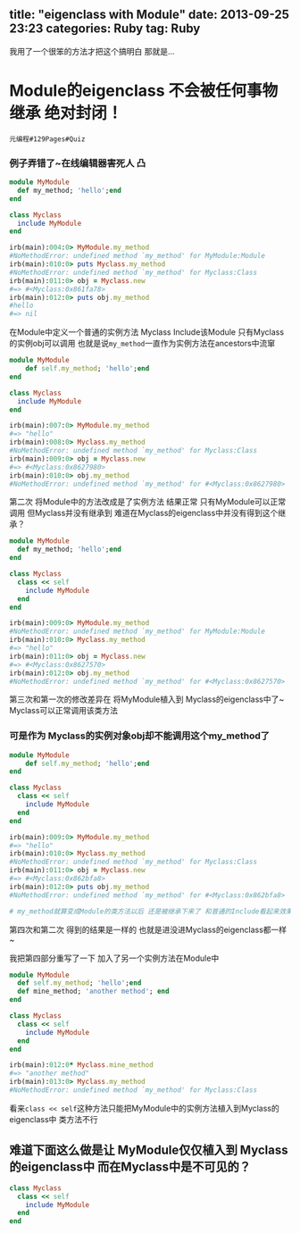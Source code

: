 title: "eigenclass with Module"
date: 2013-09-25 23:23
categories: Ruby
tag: Ruby
---

我用了一个很笨的方法才把这个搞明白 那就是... 

# Module的eigenclass 不会被任何事物继承  绝对封闭！

`元编程#129Pages#Quiz`

### 例子弄错了~在线编辑器害死人  凸

``` ruby 
module MyModule 
  def my_method; 'hello';end
end

class Myclass 
  include MyModule
end

irb(main):004:0> MyModule.my_method
#NoMethodError: undefined method `my_method' for MyModule:Module
irb(main):010:0> puts Myclass.my_method
#NoMethodError: undefined method `my_method' for Myclass:Class
irb(main):011:0> obj = Myclass.new
#=> #<Myclass:0x861fa78>
irb(main):012:0> puts obj.my_method
#hello
#=> nil
```

在Module中定义一个普通的实例方法 Myclass Include该Module 只有Myclass的实例obj可以调用
也就是说`my_method`一直作为实例方法在ancestors中流窜

<!-- more -->

``` ruby
module MyModule 
	def self.my_method; 'hello';end
end

class Myclass
  include MyModule
end

irb(main):007:0> MyModule.my_method
#=> "hello"
irb(main):008:0> Myclass.my_method
#NoMethodError: undefined method `my_method' for Myclass:Class
irb(main):009:0> obj = Myclass.new
#=> #<Myclass:0x8627980>
irb(main):010:0> obj.my_method
#NoMethodError: undefined method `my_method' for #<Myclass:0x8627980>
```

第二次  将Module中的方法改成是了实例方法  结果正常 只有MyModule可以正常调用  但Myclass并没有继承到
难道在Myclass的eigenclass中并没有得到这个继承？

``` ruby
module MyModule 
  def my_method; 'hello';end
end

class Myclass 
  class << self
	include MyModule
  end
end

irb(main):009:0> MyModule.my_method
#NoMethodError: undefined method `my_method' for MyModule:Module
irb(main):010:0> Myclass.my_method
#=> "hello"
irb(main):011:0> obj = Myclass.new
#=> #<Myclass:0x8627570>
irb(main):012:0> obj.my_method
#NoMethodError: undefined method `my_method' for #<Myclass:0x8627570>
```

第三次和第一次的修改差异在 将MyModule植入到 Myclass的eigenclass中了~ Myclass可以正常调用该类方法
### 可是作为 Myclass的实例对象obj却不能调用这个my_method了

``` ruby
module MyModule 
	def self.my_method; 'hello';end
end

class Myclass 
  class << self
	include MyModule
  end
end

irb(main):009:0> MyModule.my_method
#=> "hello"
irb(main):010:0> Myclass.my_method
#NoMethodError: undefined method `my_method' for Myclass:Class
irb(main):011:0> obj = Myclass.new
#=> #<Myclass:0x862bfa8>
irb(main):012:0> puts obj.my_method
#NoMethodError: undefined method `my_method' for #<Myclass:0x862bfa8>

# my_method就算变成Module的类方法以后 还是被继承下来了 和普通的Include看起来效果好像是一样的
```

第四次和第二次 得到的结果是一样的 也就是进没进Myclass的eigenclass都一样~ 

我把第四部分重写了一下 加入了另一个实例方法在Module中

``` ruby 
module MyModule
  def self.my_method; 'hello';end
  def mine_method; 'another method'; end
end

class Myclass
  class << self
    include MyModule
  end
end

irb(main):012:0* Myclass.mine_method
#=> "another method"
irb(main):013:0> Myclass.my_method
#NoMethodError: undefined method `my_method' for Myclass:Class

```

看来`class << self`这种方法只能把MyModule中的实例方法植入到Myclass的eigenclass中 类方法不行

## 难道下面这么做是让 MyModule仅仅植入到 Myclass的eigenclass中 而在Myclass中是不可见的？

``` ruby 
class Myclass 
  class << self
    include MyModule
  end
end
```
